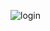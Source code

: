 ![login](https://github.com/HarshadFate/Online-Examination-System/assets/69624970/cd7f4ce8-4c10-408b-826c-391a92b4922a)
